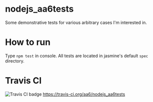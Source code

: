 # nodejs_aa6tests
Some demonstrative tests for various arbitrary cases I'm interested in.
# How to run
Type `npm test` in console. All tests are located in jasmine's default `spec` directory.
# Travis CI
![Travis CI badge](https://travis-ci.org/aa6/nodejs_aa6tests.svg?branch=master)
https://travis-ci.org/aa6/nodejs_aa6tests